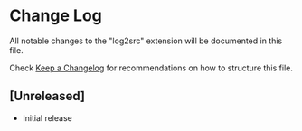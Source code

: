 # Change Log

All notable changes to the "log2src" extension will be documented in this file.

Check [Keep a Changelog](http://keepachangelog.com/) for recommendations on how to structure this file.

## [Unreleased]

- Initial release
